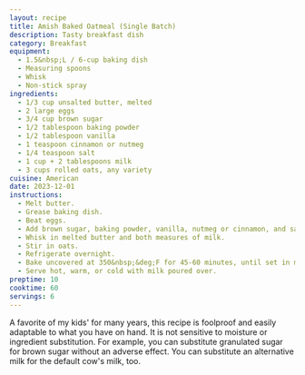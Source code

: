 ```yaml
---
layout: recipe
title: Amish Baked Oatmeal (Single Batch)
description: Tasty breakfast dish
category: Breakfast
equipment:
  - 1.5&nbsp;L / 6-cup baking dish
  - Measuring spoons
  - Whisk
  - Non-stick spray
ingredients:
  - 1/3 cup unsalted butter, melted
  - 2 large eggs
  - 3/4 cup brown sugar
  - 1/2 tablespoon baking powder
  - 1/2 tablespoon vanilla
  - 1 teaspoon cinnamon or nutmeg
  - 1/4 teaspoon salt
  - 1 cup + 2 tablespoons milk
  - 3 cups rolled oats, any variety
cuisine: American
date: 2023-12-01
instructions:
  - Melt butter.
  - Grease baking dish.
  - Beat eggs.
  - Add brown sugar, baking powder, vanilla, nutmeg or cinnamon, and salt. Mix well, leaving no lumps.
  - Whisk in melted butter and both measures of milk.
  - Stir in oats.
  - Refrigerate overnight.
  - Bake uncovered at 350&nbsp;&deg;F for 45-60 minutes, until set in middle.
  - Serve hot, warm, or cold with milk poured over.
preptime: 10
cooktime: 60
servings: 6
---
```


A favorite of my kids' for many years, this recipe is foolproof and easily
adaptable to what you have on hand. It is not sensitive to moisture or
ingredient substitution. For example, you can substitute granulated sugar for
brown sugar without an adverse effect. You can substitute an alternative milk
for the default cow's milk, too.

